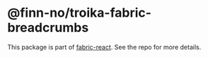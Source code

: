 # @finn-no/troika-fabric-breadcrumbs

This package is part of [fabric-react](https://github.com/fabric-ds/react). See
the repo for more details.
